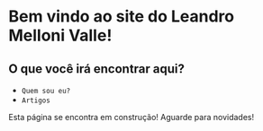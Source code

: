 # Bem vindo ao site do Leandro Melloni Valle!

## O que você irá encontrar aqui?

* `Quem sou eu?`
* `Artigos`

Esta página se encontra em construção! Aguarde para novidades!

